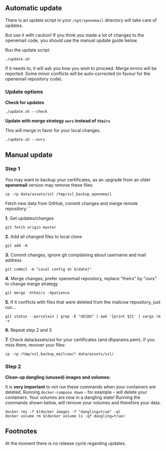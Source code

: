 ## Automatic update

There is an update script in your `/opt/openemail` directory will take care of updates.

But use it with caution! If you think you made a lot of changes to the openemail code, you should use the manual update guide below.

Run the update script:
```
./update.sh
```

If it needs to, it will ask you how you wish to proceed.
Merge errors will be reported.
Some minor conflicts will be auto-corrected (in favour for the openemail repository code).

### Update options

**Check for updates**
```
./update.sh --check
```
**Update with merge strategy `ours` instead of `theirs`**

This will merge in favor for your local changes.
```
./update.sh --ours
```

## Manual update

### Step 1

You may want to backup your certificates, as an upgrade from an older **openemail** version may remove these files:

```
cp -rp data/assets/ssl /tmp/ssl_backup_openemail
```

Fetch new data from GitHub, commit changes and merge remote repository:```

**1\.** Get updates/changes
```
git fetch origin master
```

**2\.** Add all changed files to local clone

```
git add -A
```

**3\.**  Commit changes, ignore git complaining about username and mail address
```
git commit -m "Local config at $(date)"
```

**4\.**  Merge changes, prefer openemail repository, replace "theirs" by "ours" to change merge strategy
```
git merge -Xtheirs -Xpatience
```

**5\.** If it conflicts with files that were deleted from the mailcow repository, just run...
```
git status --porcelain | grep -E "UD|DU" | awk '{print $2}' | xargs rm -v
```

**6\.** Repeat step 2 and 3

**7\.** Check data/assets/ssl for your certificates (and dhparams.pem). If you miss them, recover your files:

```
cp -rp /tmp/ssl_backup_mailcow/* data/assets/ssl/
```

### Step 2

**Clean-up dangling (unused) images and volumes:**

It is **very important** to _not_ run these commands when your containers are deleted.
Running `docker-compose down` - for example - will delete your containers. Your volumes are now in a dangling state! Running the commands shown below, _will_ remove your volumes and therefore your data.

```
docker rmi -f $(docker images -f "dangling=true" -q)
docker volume rm $(docker volume ls -qf dangling=true)
```
## Footnotes

At the moment there is no release cycle regarding updates.
